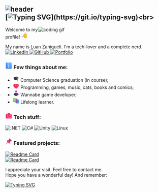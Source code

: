 <img src="https://github.com/br0dt5/br0dt5/assets/70347409/0367d1ba-ac9e-43a2-892a-074b0ef891fd" alt="header"><br>
[![Typing SVG](https://readme-typing-svg.demolab.com?font=Josefin+Sans&weight=600&pause=1000&color=E62238&center=true&vCenter=true&random=false&width=800&lines=Hello!;My+name+is+Luan.;I'm+a+software+engineer.)](https://git.io/typing-svg)<br>
---
<img src="https://media.giphy.com/media/v1.Y2lkPTc5MGI3NjExcmZwZmp5amhzeHV2ZmMzcDdwbnEweDEyeTRlMzd2M2tpbzFwbDh4cCZlcD12MV9pbnRlcm5hbF9naWZfYnlfaWQmY3Q9Zw/HzPtbOKyBoBFsK4hyc/giphy.gif" align="right" width="400" alt="coding gif">

Welcome to my profile! <img src="https://raw.githubusercontent.com/microsoft/fluentui-emoji/main/assets/Waving%20hand/Default/3D/waving_hand_3d_default.png" width="20" alt="Waving hand fluentui-emoji">

My name is Luan Zaniqueli. I'm a tech-lover and a complete nerd.<br>
<a href="https://www.linkedin.com/in/luan-zaniqueli-carlos-4687b5261/">
  <img src="https://github.com/br0dt5/br0dt5/assets/70347409/00b75d36-8052-4dfd-8c4d-8792a02e9c57" alt="LinkedIn" width="24">
</a>
<a href="https://github.com/br0dt5">
  <img src="https://github.com/br0dt5/br0dt5/assets/70347409/4269aaa1-1f4c-4a97-a2fe-2e69044ac7be" alt="GitHub" width="24">
</a>
<a href="https://br0dt5.notion.site/br0dt5/Portfolio-Dev-98be026de641439e9990b07fd5d1c0a6">
  <img src="https://github.com/br0dt5/br0dt5/assets/70347409/7ca4cf6e-57ec-42e0-be43-6d4adeb9a4c5" alt="Portfolio" width="24">
</a>

### <img src="https://raw.githubusercontent.com/microsoft/fluentui-emoji/main/assets/Information/3D/information_3d.png" width="22" alt="Information fluentui-emoji"> Few things about me:
- <img src="https://raw.githubusercontent.com/microsoft/fluentui-emoji/main/assets/Graduation%20cap/3D/graduation_cap_3d.png" width="20" alt="Graduation cap fluentui-emoji"> Computer Science graduation (in course);
- <img src="https://raw.githubusercontent.com/microsoft/fluentui-emoji/main/assets/Red%20heart/3D/red_heart_3d.png" width="20" alt="Red heart fluentui-emoji"> Programming, games, music, cats, books and comics;
- <img src="https://raw.githubusercontent.com/microsoft/fluentui-emoji/main/assets/Joystick/3D/joystick_3d.png" alt="Joystick fluentui-emoji" width="20"> Wannabe game developer;
- <img src="https://raw.githubusercontent.com/microsoft/fluentui-emoji/main/assets/Books/3D/books_3d.png" width="20" alt="Books fluentui-emoji"> Lifelong learner.

### <img src="https://raw.githubusercontent.com/microsoft/fluentui-emoji/main/assets/Toolbox/3D/toolbox_3d.png" width="22" alt="Toolbox fluentui-emoji"> Tech stuff:
<img src="https://github.com/br0dt5/br0dt5/assets/70347409/49a0c117-2605-4c50-aaad-77845e392b62" width="48" alt=".NET">
<img src="https://github.com/br0dt5/br0dt5/assets/70347409/f2ccfd14-2273-4c60-8727-86c47712e35a" width="48" alt="C#">
<img src="https://github.com/br0dt5/br0dt5/assets/70347409/1a92c23f-2755-46a7-8dcf-399da7af3362" width="48" alt="Unity">
<img src="https://github.com/br0dt5/br0dt5/assets/70347409/6d31f4b9-47c5-4c24-9ee6-2e7a102a2748" width="48" height="48" alt="Linux">

### <img src="https://raw.githubusercontent.com/microsoft/fluentui-emoji/main/assets/Pushpin/3D/pushpin_3d.png" width="22" alt="Pushpin fluentui-emoji"> Featured projects:
[![Readme Card](https://github-readme-stats.vercel.app/api/pin/?username=br0dt5&repo=WebMovies&theme=ambient_gradient)](https://github.com/br0dt5/WebMovies)<br>
[![Readme Card](https://github-readme-stats.vercel.app/api/pin/?username=br0dt5&repo=TCC&theme=ambient_gradient)](https://github.com/br0dt5/TCC)

I appreciate your visit. Feel free to contact me.<br>
Hope you have a wonderful day! And remember:

[![Typing SVG](https://readme-typing-svg.demolab.com?font=Pacifico&weight=600&duration=1&pause=5000&color=fc993f&center=true&vCenter=true&repeat=false&random=false&width=600&lines=A+goal+without+a+plan+is+just+a+wish+-+Antoine+de+Saint-Exup%C3%A9ry)](https://git.io/typing-svg)
